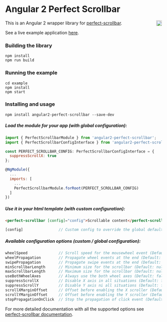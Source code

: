 # Angular 2 Perfect Scrollbar

<a href="https://badge.fury.io/js/angular2-perfect-scrollbar"><img src="https://badge.fury.io/js/angular2-perfect-scrollbar.svg" align="right" alt="npm version" height="18"></a>

This is an Angular 2 wrapper library for [perfect-scrollbar](https://noraesae.github.io/perfect-scrollbar/).

See a live example application <a href="https://zefoy.github.io/angular2-perfect-scrollbar/">here</a>.

### Building the library

    npm install
    npm run build

### Running the example

    cd example
    npm install
    npm start

### Installing and usage

    npm install angular2-perfect-scrollbar --save-dev

##### Load the module for your app (with global configuration):

```javascript
import { PerfectScrollbarModule } from 'angular2-perfect-scrollbar';
import { PerfectScrollbarConfigInterface } from 'angular2-perfect-scrollbar';

const PERFECT_SCROLLBAR_CONFIG: PerfectScrollbarConfigInterface = {
  suppressScrollX: true
};

@NgModule({
  ...
  imports: [
    ...
    PerfectScrollbarModule.forRoot(PERFECT_SCROLLBAR_CONFIG)
  ]
})
```

##### Use it in your html template (with custom configuration):

```html
<perfect-scrollbar [config]="config">Scrollable content</perfect-scrollbar>
```

```javascript
[config]                // Custom config to override the global defaults.
```

##### Available configuration options (custom / global configuration):

```javascript
wheelSpeed              // Scroll speed for the mousewheel event (Default: 1).
wheelPropagation        // Propagate wheel events at the end (Default: false).
swipePropagation        // Propagate swipe events at the end (Default: true).
minScrollbarLength      // Minimum size for the scrollbar (Default: null).
maxScrollbarLength      // Maximum size for the scrollbar (Default: null).
useBothWheelAxes        // Always use the both wheel axes (Default: false).
suppressScrollX         // Disable X axis in all situations (Default: false).
suppressScrollY         // Disable Y axis ni all situations (Default: false).
scrollXMarginOffset     // Offset before enabling the X scroller (Default: 0).
scrollYMarginOffset     // Offset before enabling the Y scroller (Default: 0).
stopPropagationOnClick  // Stop the propagation of click event (Default: true).
```

For more detailed documentation with all the supported options see [perfect-scrollbar documentation](https://noraesae.github.io/perfect-scrollbar/).
